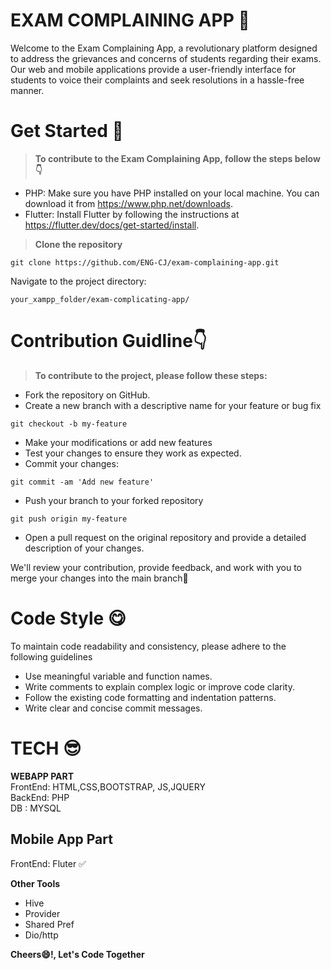 # EXAM COMPLAINING APP 🔰

Welcome to the Exam Complaining App, a revolutionary platform designed to address the grievances and concerns of students regarding their exams. Our web and mobile applications provide a user-friendly interface for students to voice their complaints and seek resolutions in a hassle-free manner.

# Get Started 📢
> **To contribute to the Exam Complaining App, follow the steps below👇**
- PHP: Make sure you have PHP installed on your local machine. You can download it from https://www.php.net/downloads.
- Flutter: Install Flutter by following the instructions at https://flutter.dev/docs/get-started/install.

>**Clone the repository**
```
git clone https://github.com/ENG-CJ/exam-complaining-app.git
```
Navigate to the project directory:
```
your_xampp_folder/exam-complicating-app/
```

# Contribution Guidline👇
> **To contribute to the project, please follow these steps:**
- Fork the repository on GitHub.
- Create a new branch with a descriptive name for your feature or bug fix
```
git checkout -b my-feature
```
- Make your modifications or add new features
- Test your changes to ensure they work as expected.
- Commit your changes:
```
git commit -am 'Add new feature'
```
- Push your branch to your forked repository
```
git push origin my-feature
```
- Open a pull request on the original repository and provide a detailed description of your changes.

We'll review your contribution, provide feedback, and work with you to merge your changes into the main branch👋

# Code Style 😋
To maintain code readability and consistency, please adhere to the following guidelines

- Use meaningful variable and function names.
- Write comments to explain complex logic or improve code clarity.
- Follow the existing code formatting and indentation patterns.
- Write clear and concise commit messages.

# TECH 😎
**WEBAPP PART**<br>
FrontEnd: HTML,CSS,BOOTSTRAP, JS,JQUERY <br>
BackEnd: PHP <br>
DB : MYSQL

**Mobile App Part**<br>
- 
FrontEnd: Fluter ✅
<br>

**Other Tools**
- Hive
- Provider
- Shared Pref
- Dio/http



**Cheers😄!, Let's Code Together**





